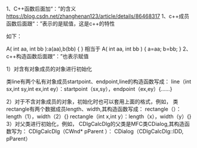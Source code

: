 1、C++函数后面加“：”的含义
https://blog.csdn.net/zhanghenan123/article/details/86468317
1、c++成员函数后面跟“：”表示的是赋值，这是c++的特性

如下：

A( int aa, int bb ):a(aa),b(bb)
{
}
相当于
A( int aa, int bb )
{
a=aa;
b=bb;
}
2、c++构造函数后面跟“：”也表示赋值

1）对含有对象成员的对象进行初始化

类line有两个私有对象成员startpoint、endpoint,line的构造函数写成： 
line（int sx,int sy,int ex,int ey）：startpoint（sx,sy），endpoint（ex,ey）{……} 

2）对于不含对象成员的对象，初始化时也可以套用上面的格式，例如， 
类rectangle有两个数据成员length、width,其构造函数写成： 
rectangle（）：length（1），width（2）{} 
rectangle（int x,int y）：length（x），width（y）{} 
3）对父类进行初始化，例如， 
CDlgCalcDlg的父类是MFC类CDialog,其构造函数写为： 
CDlgCalcDlg（CWnd* pParent ）： CDialog（CDlgCalcDlg::IDD, pParent）